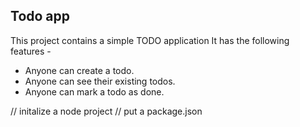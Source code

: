 ## Todo app

This project contains a simple TODO application
It has the following features -

- Anyone can create a todo.
- Anyone can see their existing todos.
- Anyone can mark a todo as done.

// initalize a node project 
// put a package.json 